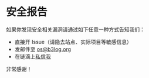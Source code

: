 # 安全报告

如果你发现安全相关漏洞请通过如下任意一种方式告知我们：

* 直接开 Issue（请隐去站点、实际项目等敏感信息）
* 发邮件至 os@b3log.org
* 在链滴上[私信我](https://ld246.com/chats/88250)

非常感谢！
